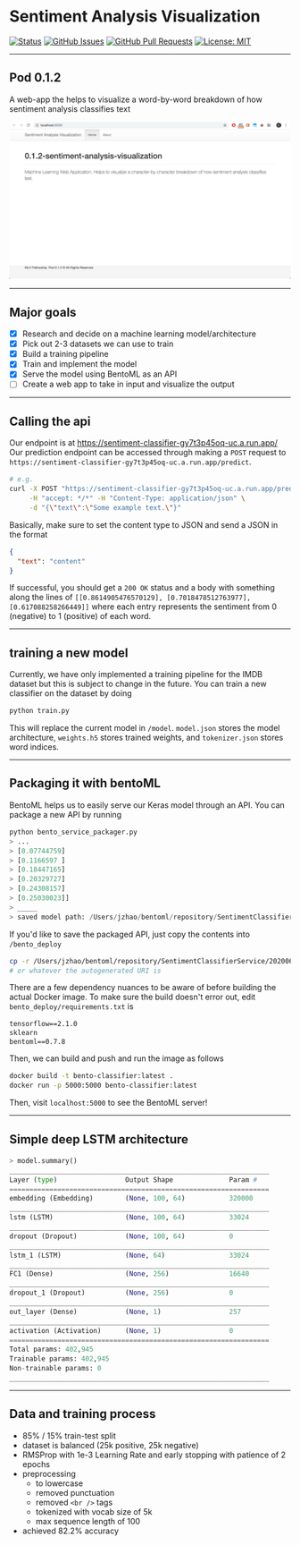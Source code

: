 # Sentiment Analysis Visualization
<div>
  
  [![Status](https://img.shields.io/badge/status-active-success.svg)]()
  [![GitHub Issues](https://img.shields.io/github/issues/MLH-Fellowship/0.1.2-sentiment-analysis-visualization.svg)](https://github.com/MLH-Fellowship/0.1.2-sentiment-analysis-visualization/issues)
  [![GitHub Pull Requests](https://img.shields.io/github/issues-pr/MLH-Fellowship/0.1.2-sentiment-analysis-visualization.svg)](https://github.com/MLH-Fellowship/0.1.2-sentiment-analysis-visualization/pulls)
  [![License: MIT](https://img.shields.io/badge/License-MIT-yellow.svg)](https://opensource.org/licenses/MIT)



</div>

-------

## Pod 0.1.2
A web-app the helps to visualize a word-by-word breakdown of how sentiment analysis classifies text

![Frontend View](https://github.com/MLH-Fellowship/0.1.2-sentiment-analysis-visualization/blob/master/frontend.png)

-------

## Major goals
- [x] Research and decide on a machine learning model/architecture
- [x] Pick out 2-3 datasets we can use to train
- [x] Build a training pipeline
- [x] Train and implement the model
- [x] Serve the model using BentoML as an API
- [ ] Create a web app to take in input and visualize the output

-------

## Calling the api
Our endpoint is at https://sentiment-classifier-gy7t3p45oq-uc.a.run.app/
Our prediction endpoint can be accessed through making a `POST` request to `https://sentiment-classifier-gy7t3p45oq-uc.a.run.app/predict`.

```bash
# e.g. 
curl -X POST "https://sentiment-classifier-gy7t3p45oq-uc.a.run.app/predict" \
     -H "accept: */*" -H "Content-Type: application/json" \
     -d "{\"text\":\"Some example text.\"}"
```

Basically, make sure to set the content type to JSON and send a JSON in the format
```json
{
  "text": "content"
}
```

If successful, you should get a `200 OK` status and a body with something along the lines of `[[0.8614905476570129], [0.7018478512763977], [0.617088258266449]]` where each entry represents the sentiment from 0 (negative) to 1 (positive) of each word.


-------

## training a new model
Currently, we have only implemented a training pipeline for the IMDB dataset but this is subject to change in the future. You can train a new classifier on the dataset by doing 

```bash
python train.py
```
This will replace the current model in `/model`. `model.json` stores the model architecture, `weights.h5` stores trained weights, and `tokenizer.json` stores word indices.


-------

## Packaging it with bentoML
BentoML helps us to easily serve our Keras model through an API. You can package a new API by running 

```python
python bento_service_packager.py
> ...
> [0.07744759]
> [0.1166597 ]
> [0.18447165]
> [0.20329727]
> [0.24308157]
> [0.25030023]]
> _____
> saved model path: /Users/jzhao/bentoml/repository/SentimentClassifierService/20200604214004_F641D2
```
If you'd like to save the packaged API, just copy the contents into `/bento_deploy`

```bash
cp -r /Users/jzhao/bentoml/repository/SentimentClassifierService/20200604214004_F641D2/* bento_deploy
# or whatever the autogenerated URI is
```

There are a few dependency nuances to be aware of before building the actual Docker image. To make sure the build doesn't error out, edit `bento_deploy/requirements.txt` is

```pip
tensorflow==2.1.0
sklearn
bentoml==0.7.8
```

Then, we can build and push and run the image as follows

```bash
docker build -t bento-classifier:latest .
docker run -p 5000:5000 bento-classifier:latest
```

Then, visit `localhost:5000` to see the BentoML server!


-------

## Simple deep LSTM architecture
```python
> model.summary()
_________________________________________________________________
Layer (type)                 Output Shape              Param #
=================================================================
embedding (Embedding)        (None, 100, 64)           320000
_________________________________________________________________
lstm (LSTM)                  (None, 100, 64)           33024
_________________________________________________________________
dropout (Dropout)            (None, 100, 64)           0
_________________________________________________________________
lstm_1 (LSTM)                (None, 64)                33024
_________________________________________________________________
FC1 (Dense)                  (None, 256)               16640
_________________________________________________________________
dropout_1 (Dropout)          (None, 256)               0
_________________________________________________________________
out_layer (Dense)            (None, 1)                 257
_________________________________________________________________
activation (Activation)      (None, 1)                 0
=================================================================
Total params: 402,945
Trainable params: 402,945
Non-trainable params: 0
_________________________________________________________________
```

-------

## Data and training process
* 85% / 15% train-test split
* dataset is balanced (25k positive, 25k negative)
* RMSProp with 1e-3 Learning Rate and early stopping with patience of 2 epochs
* preprocessing
  * to lowercase
  * removed punctuation
  * removed `<br />` tags
  * tokenized with vocab size of 5k
  * max sequence length of 100
* achieved 82.2% accuracy

